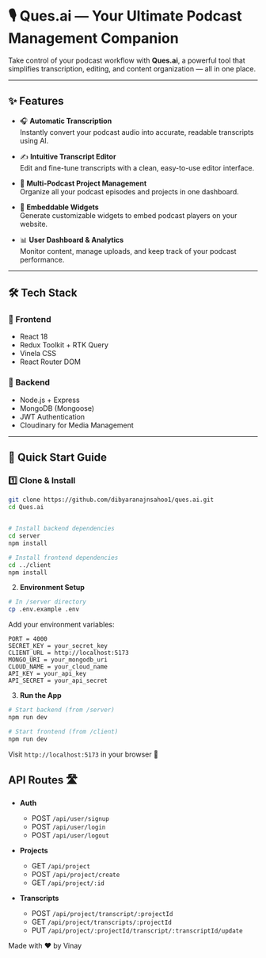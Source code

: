 
# 🎙️ Ques.ai — Your Ultimate Podcast Management Companion

Take control of your podcast workflow with **Ques.ai**, a powerful tool that simplifies transcription, editing, and content organization — all in one place.

---

## ✨ Features

- 🎧 **Automatic Transcription**  
  Instantly convert your podcast audio into accurate, readable transcripts using AI.

- ✍️ **Intuitive Transcript Editor**  
  Edit and fine-tune transcripts with a clean, easy-to-use editor interface.

- 📁 **Multi-Podcast Project Management**  
  Organize all your podcast episodes and projects in one dashboard.

- 🧩 **Embeddable Widgets**  
  Generate customizable widgets to embed podcast players on your website.

- 📊 **User Dashboard & Analytics**  
  Monitor content, manage uploads, and keep track of your podcast performance.

---

## 🛠️ Tech Stack

### 🔹 Frontend

- React 18  
- Redux Toolkit + RTK Query  
- Vinela CSS  
- React Router DOM  

### 🔹 Backend

- Node.js + Express  
- MongoDB (Mongoose)  
- JWT Authentication  
- Cloudinary for Media Management  

---

## 🚀 Quick Start Guide

### 1️⃣ Clone & Install

```bash
git clone https://github.com/dibyaranajnsahoo1/ques.ai.git
cd Ques.ai


# Install backend dependencies
cd server
npm install

# Install frontend dependencies
cd ../client
npm install
```

2. **Environment Setup**
```bash
# In /server directory
cp .env.example .env
```

Add your environment variables:
```env
PORT = 4000
SECRET_KEY = your_secret_key
CLIENT_URL = http://localhost:5173
MONGO_URI = your_mongodb_uri
CLOUD_NAME = your_cloud_name
API_KEY = your_api_key
API_SECRET = your_api_secret
```

3. **Run the App**
```bash
# Start backend (from /server)
npm run dev

# Start frontend (from /client)
npm run dev
```

Visit `http://localhost:5173` in your browser 🎉

## API Routes 🛣️

- **Auth**
  - POST `/api/user/signup`
  - POST `/api/user/login`
  - POST `/api/user/logout`

- **Projects**
  - GET `/api/project`
  - POST `/api/project/create`
  - GET `/api/project/:id`

- **Transcripts**
  - POST `/api/project/transcript/:projectId`
  - GET `/api/project/transcripts/:projectId`
  - PUT `/api/project/:projectId/transcript/:transcriptId/update`

Made with ❤️ by Vinay

